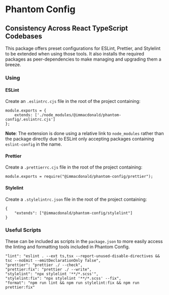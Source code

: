 # Phantom Config

## Consistency Across React TypeScript Codebases

This package offers preset configurations for ESLint, Prettier, and Stylelint to be extended when using those tools. It also installs the required packages as peer-dependencies to make managing and upgrading them a breeze.

### Using

#### ESLint

Create an `.eslintrc.cjs` file in the root of the project containing:
```
module.exports = {
    extends: ['./node_modules/@immacdonald/phantom-config/.eslintrc.cjs']
};
```

**Note**: The extension is done using a relative link to `node_modules` rather than the package directly due to ESLint only accepting packages containing `eslint-config` in the name.

#### Prettier

Create a `.prettierrc.cjs` file in the root of the project containing:
```
module.exports = require("@immacdonald/phantom-config/prettier");
```

#### Stylelint

Create a `.stylelintrc.json` file in the root of the project containing:
```
{
    "extends": ["@immacdonald/phantom-config/stylelint"]
}
```

### Useful Scripts

These can be included as scripts in the `package.json` to more easily access the linting and formatting tools included in Phantom Config.

```
"lint": "eslint . --ext ts,tsx --report-unused-disable-directives && tsc --noEmit --emitDeclarationOnly false",
"prettier": "prettier ./ --check",
"prettier:fix": "prettier ./ --write",
"stylelint": "npx stylelint '**/*.scss'",
"stylelint:fix": "npx stylelint '**/*.scss' --fix",
"format": "npm run lint && npm run stylelint:fix && npm run prettier:fix"
```